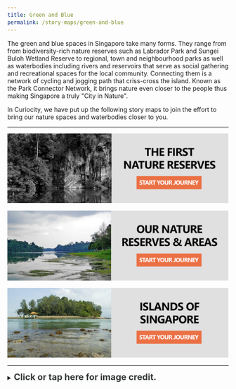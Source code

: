 ```yaml
---
title: Green and Blue
permalink: /story-maps/green-and-blue
---
```

The green and blue spaces in Singapore take many forms. They range from  from biodiversity-rich nature reserves such as Labrador Park and Sungei Buloh Wetland Reserve to regional, town and neighbourhood parks as well as waterbodies including rivers and reservoirs that serve as social gathering and recreational spaces for the local community. Connecting them is a network of cycling and jogging path that criss-cross the island. Known as the Park Connector Network, it brings nature even closer to the people thus making Singapore a truly "City in Nature".

In Curiocity, we have put up the following story maps to join the effort to bring our nature spaces and waterbodies closer to you.

______

[![First-Nature-Reserves Story Map](/images/storymap-image-first-reserves.png)](/resource-room/story-maps/nature-reserves-first) 

[![nature-reserves-today Story Map](/images/storymap-image-our-nature-reserves.png)](/resource-room/story-maps/nature-reserves-areas)

[![Islands Story Map](/images/storymap-image-islands-singapore.png)](/resource-room/story-maps/islands-singapore)

_______

<details>
<summary><span style="font-weight: 700; font-size: 20px; font-style: normal; color:#353839">Click or tap here for image credit.</span></summary>
<br>	
<span style="font-weight: 400; font-size: 20px; font-style: normal; color:#778899">1. First nature reserves banner photo by Erwin Soo [CC BY-SA 2.0]
<br>2. Our nature reserves and areas banner photo by travel oriented [CC BY-SA 2.0]
<br>3. Islands of Singapore banner photo by Ria Tan via Flickr
</span>
	
</details>